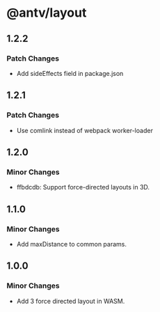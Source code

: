 # @antv/layout

## 1.2.2

### Patch Changes

- Add sideEffects field in package.json

## 1.2.1

### Patch Changes

- Use comlink instead of webpack worker-loader

## 1.2.0

### Minor Changes

- ffbdcdb: Support force-directed layouts in 3D.

## 1.1.0

### Minor Changes

- Add maxDistance to common params.

## 1.0.0

### Minor Changes

- Add 3 force directed layout in WASM.
